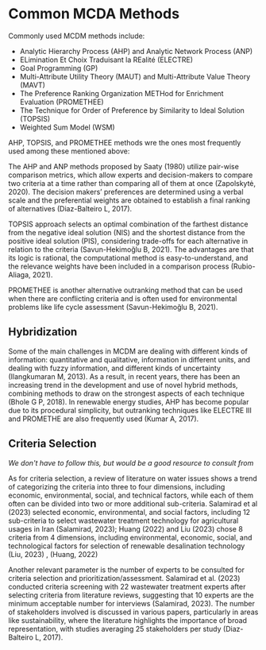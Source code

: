 # Common MCDA Methods

Commonly used MCDM methods include:
- Analytic Hierarchy Process (AHP) and Analytic Network Process (ANP)
- ELimination Et Choix Traduisant la REalité (ELECTRE)
- Goal Programming (GP)
- Multi-Attribute Utility Theory (MAUT) and Multi-Attribute Value Theory (MAVT)
- The Preference Ranking Organization METHod for Enrichment Evaluation (PROMETHEE)
- The Technique for Order of Preference by Similarity to Ideal Solution (TOPSIS)
- Weighted Sum Model (WSM)

AHP, TOPSIS, and PROMETHEE methods wre the ones most frequently used among these mentioned above:

The AHP and ANP methods proposed by Saaty (1980) utilize pair-wise comparison metrics, which allow experts and decision-makers to compare two criteria at a time rather than comparing all of them at once (Zapolskytė, 2020).  The decision makers’ preferences are determined using a verbal scale and the preferential weights are obtained to establish a final ranking of alternatives (Diaz-Balteiro L, 2017).

TOPSIS approach selects an optimal combination of the farthest distance from the negative ideal solution (NIS) and the shortest distance from the positive ideal solution (PIS), considering trade-offs for each alternative in relation to the criteria (Savun-Hekimoğlu B, 2021). The advantages are that its logic is rational, the computational method is easy-to-understand, and the relevance weights have been included in a comparison process (Rubio-Aliaga, 2021).

PROMETHEE is another alternative outranking method that can be used when there are conflicting criteria and is often used for environmental problems like life cycle assessment (Savun-Hekimoğlu B, 2021).  

## Hybridization 

Some of the main challenges in MCDM are dealing with different kinds of information: quantitative and qualitative, information in different units, and dealing with fuzzy information, and different kinds of uncertainty (Ilangkumaran M, 2013).  As a result, in recent years, there has been an increasing trend in the development and use of novel hybrid methods, combining methods to draw on the strongest aspects of each technique (Bhole G P, 2018). In renewable energy studies, AHP has become popular due to its procedural simplicity, but outranking techniques like ELECTRE III and PROMETHE are also frequently used (Kumar A, 2017). 

## Criteria Selection

*We don't have to follow this, but would be a good resource to consult from*

As for criteria selection, a review of literature on water issues shows a trend of categorizing the criteria into three to four dimensions, including economic, environmental, social, and technical factors, while each of them often can be divided into two or more additional sub-criteria. Salamirad et al (2023) selected economic, environmental, and social factors, including 12 sub-criteria to select wastewater treatment technology for agricultural usages in Iran (Salamirad, 2023); Huang (2022) and Liu (2023) chose 8 criteria from 4 dimensions, including environmental, economic, social, and technological factors for selection of renewable desalination technology (Liu, 2023) , (Huang, 2022)

Another relevant parameter is the number of experts to be consulted for criteria selection and prioritization/assessment. Salamirad et al. (2023) conducted criteria screening with 22 wastewater treatment experts after selecting criteria from literature reviews, suggesting that 10 experts are the minimum acceptable number for interviews (Salamirad, 2023). The number of stakeholders involved is discussed in various papers, particularly in areas like sustainability, where the literature highlights the importance of broad representation, with studies averaging 25 stakeholders per study (Diaz-Balteiro L, 2017).